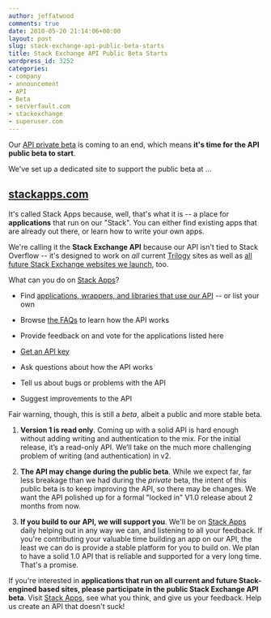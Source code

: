 ```yaml
---
author: jeffatwood
comments: true
date: 2010-05-20 21:14:06+00:00
layout: post
slug: stack-exchange-api-public-beta-starts
title: Stack Exchange API Public Beta Starts
wordpress_id: 3252
categories:
- company
- announcement
- API
- Beta
- serverfault.com
- stackexchange
- superuser.com
---
```



Our [API private beta](http://blog.stackoverflow.com/2010/03/stack-overflow-api-private-beta-starts/) is coming to an end, which means **it's time for the API public beta to start**.



We've set up a dedicated site to support the public beta at ...





## [stackapps.com](http://stackapps.com)





It's called Stack Apps because, well, that's what it is -- a place for **applications** that run on our "Stack". You can either find existing apps that are already out there, or learn how to write your own apps.



We're calling it the **Stack Exchange API** because our API isn't tied to Stack Overflow -- it's designed to work on _all_ current [Trilogy](http://blog.stackoverflow.com/2009/05/the-stack-overflow-trilogy/) sites as well as [all future Stack Exchange websites we launch](http://blog.stackexchange.com/post/518474918/stack-exchange-2-0), too.



What can you do on [Stack Apps](http://stackapps.com)?







  * Find [applications, wrappers, and libraries that use our API](http://stackapps.com/?tab=apps) -- or list your own

  * Browse [the FAQs](http://stackapps.com/questions/tagged/faq) to learn how the API works

  * Provide feedback on and vote for the applications listed here

  * [Get an API key](http://stackapps.com/apps/register)

  * Ask questions about how the API works

  * Tell us about bugs or problems with the API

  * Suggest improvements to the API




Fair warning, though, this is still a _beta_, albeit a public and more stable beta.







  1. **Version 1 is read only**. Coming up with a solid API is hard enough without adding writing and authentication to the mix. For the initial release, it’s a read-only API. We’ll take on the much more challenging problem of writing (and authentication) in v2.

  2. **The API may change during the public beta**. While we expect far, far less breakage than we had during the _private_ beta, the intent of this public beta is to keep improving the API, so there may be changes. We want the API polished up for a formal "locked in" V1.0 release about 2 months from now. 

  3. **If you build to our API, we will support you**. We'll be on [Stack Apps](http://stackapps.com) daily helping out in any way we can, and listening to all your feedback. If you're contributing your valuable time building an app on our API, the least we can do is provide a stable platform for you to build on. We plan to have a solid 1.0 API that is reliable and supported for a very long time. That's a promise.




If you're interested in **applications that run on all current and future Stack-engined based sites, please participate in the public Stack Exchange API beta**. Visit [Stack Apps](http://stackapps.com), see what you think, and give us your feedback. Help us create an API that doesn't suck!

